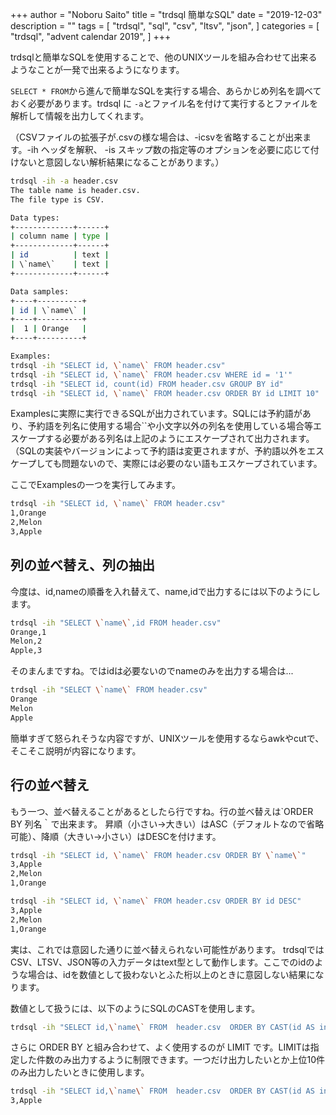 +++
author = "Noboru Saito"
title = "trdsql 簡単なSQL"
date = "2019-12-03"
description = ""
tags = [
    "trdsql",
    "sql",
    "csv",
    "ltsv",
    "json",
]
categories = [
    "trdsql",
    "advent calendar 2019",
]
+++

trdsqlと簡単なSQLを使用することで、他のUNIXツールを組み合わせて出来るようなことが一発で出来るようになります。

`SELECT * FROM`から進んで簡単なSQLを実行する場合、あらかじめ列名を調べておく必要があります。trdsql に `-a`とファイル名を付けて実行するとファイルを解析して情報を出力してくれます。

（CSVファイルの拡張子が.csvの様な場合は、-icsvを省略することが出来ます。-ih ヘッダを解釈、 -is スキップ数の指定等のオプションを必要に応じて付けないと意図しない解析結果になることがあります。）

```sh
trdsql -ih -a header.csv
The table name is header.csv.
The file type is CSV.

Data types:
+-------------+------+
| column name | type |
+-------------+------+
| id          | text |
| \`name\`    | text |
+-------------+------+

Data samples:
+----+----------+
| id | \`name\` |
+----+----------+
|  1 | Orange   |
+----+----------+

Examples:
trdsql -ih "SELECT id, \`name\` FROM header.csv"
trdsql -ih "SELECT id, \`name\` FROM header.csv WHERE id = '1'"
trdsql -ih "SELECT id, count(id) FROM header.csv GROUP BY id"
trdsql -ih "SELECT id, \`name\` FROM header.csv ORDER BY id LIMIT 10"
```

Examplesに実際に実行できるSQLが出力されています。SQLには予約語があり、予約語を列名に使用する場合\`\`や小文字以外の列名を使用している場合等エスケープする必要がある列名は上記のようにエスケープされて出力されます。
（SQLの実装やバージョンによって予約語は変更されますが、予約語以外をエスケープしても問題ないので、実際には必要のない語もエスケープされています。

ここでExamplesの一つを実行してみます。

```sh
trdsql -ih "SELECT id, \`name\` FROM header.csv"
1,Orange
2,Melon
3,Apple
```

## 列の並べ替え、列の抽出

今度は、id,nameの順番を入れ替えて、name,idで出力するには以下のようにします。

```sh
trdsql -ih "SELECT \`name\`,id FROM header.csv"
Orange,1
Melon,2
Apple,3
```

そのまんまですね。ではidは必要ないのでnameのみを出力する場合は...

```sh
trdsql -ih "SELECT \`name\` FROM header.csv"
Orange
Melon
Apple
```

簡単すぎて怒られそうな内容ですが、UNIXツールを使用するならawkやcutで、そこそこ説明が内容になります。

## 行の並べ替え

もう一つ、並べ替えることがあるとしたら行ですね。行の並べ替えは`ORDER BY 列名｀で出来ます。
昇順（小さい→大きい）はASC（デフォルトなので省略可能）、降順（大きい→小さい）はDESCを付けます。

```sh
trdsql -ih "SELECT id, \`name\` FROM header.csv ORDER BY \`name\`"
3,Apple
2,Melon
1,Orange
```

```sh
trdsql -ih "SELECT id, \`name\` FROM header.csv ORDER BY id DESC"
3,Apple
2,Melon
1,Orange
```

実は、これでは意図した通りに並べ替えられない可能性があります。
trdsqlではCSV、LTSV、JSON等の入力データはtext型として動作します。ここでのidのような場合は、idを数値として扱わないとふた桁以上のときに意図しない結果になります。

数値として扱うには、以下のようにSQLのCASTを使用します。

```sh
trdsql -ih "SELECT id,\`name\` FROM  header.csv  ORDER BY CAST(id AS int) DESC"
```

さらに ORDER BY と組み合わせて、よく使用するのが LIMIT です。LIMITは指定した件数のみ出力するように制限できます。一つだけ出力したいとか上位10件のみ出力したいときに使用します。

```sh
trdsql -ih "SELECT id,\`name\` FROM  header.csv  ORDER BY CAST(id AS int) DESC LIMIT 1"
3,Apple
```
